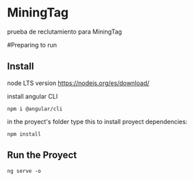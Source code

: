 # MiningTag

prueba de reclutamiento para MiningTag

#Preparing to run
## Install
node LTS version https://nodejs.org/es/download/

install angular CLI 
```
npm i @angular/cli
```

in the proyect's folder type this to install proyect dependencies:

```
npm install
```

## Run the Proyect
```
ng serve -o
```


